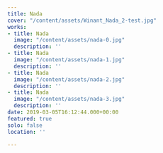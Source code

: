 ```yaml
---
title: Nada
cover: "/content/assets/Winant_Nada_2-test.jpg"
works:
- title: Nada
  image: "/content/assets/nada-0.jpg"
  description: ''
- title: Nada
  image: "/content/assets/nada-1.jpg"
  description: ''
- title: Nada
  image: "/content/assets/nada-2.jpg"
  description: ''
- title: Nada
  image: "/content/assets/nada-3.jpg"
  description: ''
date: 2019-03-05T16:12:44.000+00:00
featured: true
solo: false
location: ''

---
```

